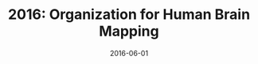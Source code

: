 ---
title: "2016: Organization for Human Brain Mapping"
conference_id: "OHBM_2016"
date: 2016-06-01
location: "Geneva, Switzerland"
layout: conference
---